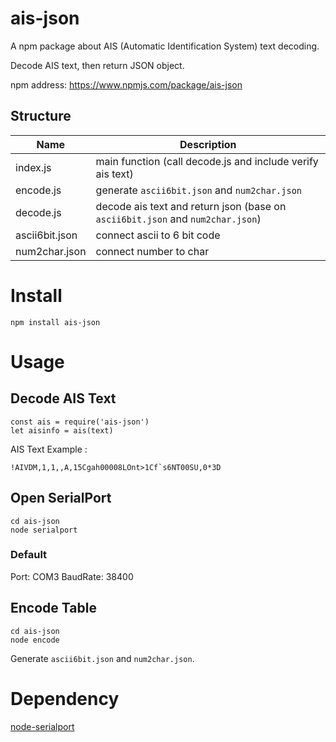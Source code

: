 # ais-json

A npm package about AIS (Automatic Identification System) text decoding.

Decode AIS text, then return JSON object.

npm address: <https://www.npmjs.com/package/ais-json>

## Structure

Name | Description
---|---
index.js | main function (call decode.js and include verify ais text)
encode.js | generate `ascii6bit.json` and `num2char.json`
decode.js | decode ais text and return json (base on `ascii6bit.json` and `num2char.json`)
ascii6bit.json | connect ascii to 6 bit code
num2char.json | connect number to char



# Install

```
npm install ais-json
```

# Usage
## Decode AIS Text
```
const ais = require('ais-json')
let aisinfo = ais(text)
```

AIS Text Example : 
```
!AIVDM,1,1,,A,15Cgah00008LOnt>1Cf`s6NT00SU,0*3D
```

## Open SerialPort
```
cd ais-json
node serialport
```
### Default
Port: COM3
BaudRate: 38400

## Encode Table
```
cd ais-json
node encode
```
Generate `ascii6bit.json` and `num2char.json`.

# Dependency

[node-serialport](https://github.com/node-serialport/node-serialport)
